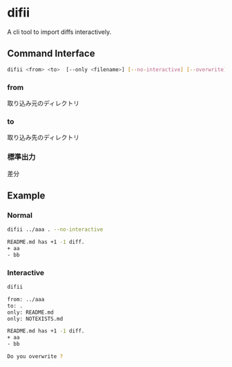 # difii
A cli tool to import diffs interactively.  

## Command Interface
```bash
difii <from> <to>  [--only <filename>] [--no-interactive] [--overwrite]
```
### from
取り込み元のディレクトリ
### to
取り込み先のディレクトリ
### 標準出力
差分

## Example
### Normal
```bash
difii ../aaa . --no-interactive

README.md has +1 -1 diff.
+ aa
- bb
```
### Interactive
```bash
difii 

from: ../aaa
to: .
only: README.md
only: NOTEXISTS.md

README.md has +1 -1 diff.
+ aa
- bb

Do you overwrite ?
```
